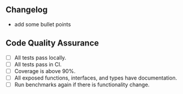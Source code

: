 ## Changelog

- add some bullet points

## Code Quality Assurance

- [ ] All tests pass locally.
- [ ] All tests pass in CI.
- [ ] Coverage is above 90%.
- [ ] All exposed functions, interfaces, and types have documentation.
- [ ] Run benchmarks again if there is functionality change.

